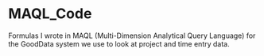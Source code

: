 # MAQL_Code

Formulas I wrote in MAQL (Multi-Dimension Analytical Query Language) for the GoodData system we use to look at project and time entry data.
